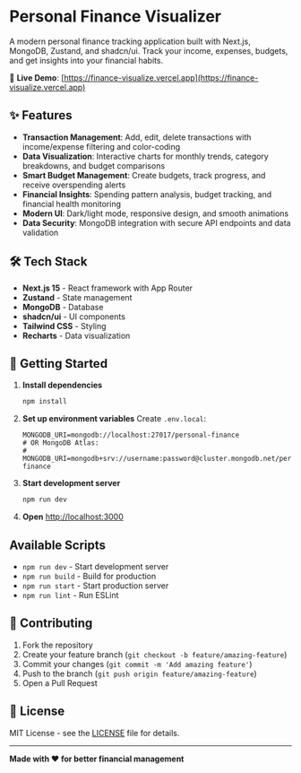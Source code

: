 # Personal Finance Visualizer

A modern personal finance tracking application built with Next.js, MongoDB, Zustand, and shadcn/ui. Track your income, expenses, budgets, and get insights into your financial habits.

🔗 **Live Demo**: [https://finance-visualize.vercel.app](https://finance-visualize.vercel.app)

## ✨ Features

- **Transaction Management**: Add, edit, delete transactions with income/expense filtering and color-coding
- **Data Visualization**: Interactive charts for monthly trends, category breakdowns, and budget comparisons
- **Smart Budget Management**: Create budgets, track progress, and receive overspending alerts
- **Financial Insights**: Spending pattern analysis, budget tracking, and financial health monitoring
- **Modern UI**: Dark/light mode, responsive design, and smooth animations
- **Data Security**: MongoDB integration with secure API endpoints and data validation

## 🛠️ Tech Stack

- **Next.js 15** - React framework with App Router
- **Zustand** - State management
- **MongoDB** - Database
- **shadcn/ui** - UI components
- **Tailwind CSS** - Styling
- **Recharts** - Data visualization

## 🚀 Getting Started

1. **Install dependencies**

   ```bash
   npm install
   ```

2. **Set up environment variables**
   Create `.env.local`:

   ```env
   MONGODB_URI=mongodb://localhost:27017/personal-finance
   # OR MongoDB Atlas:
   # MONGODB_URI=mongodb+srv://username:password@cluster.mongodb.net/personal-finance
   ```

3. **Start development server**

   ```bash
   npm run dev
   ```

4. **Open** [http://localhost:3000](http://localhost:3000)

## Available Scripts

- `npm run dev` - Start development server
- `npm run build` - Build for production
- `npm run start` - Start production server
- `npm run lint` - Run ESLint

## 🤝 Contributing

1. Fork the repository
2. Create your feature branch (`git checkout -b feature/amazing-feature`)
3. Commit your changes (`git commit -m 'Add amazing feature'`)
4. Push to the branch (`git push origin feature/amazing-feature`)
5. Open a Pull Request

## 📄 License

MIT License - see the [LICENSE](LICENSE) file for details.

---

**Made with ❤️ for better financial management**

